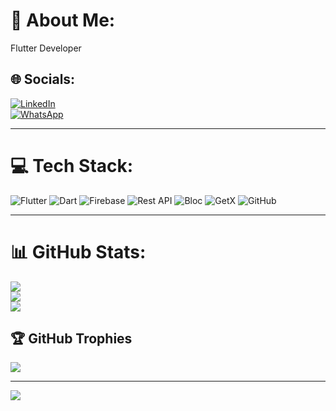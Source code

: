 # 💫 About Me:
Flutter Developer 


## 🌐 Socials:
[![LinkedIn](https://img.shields.io/badge/LinkedIn-%230077B5.svg?logo=linkedin&logoColor=white)](https://www.linkedin.com/in/erzhigit-mamarasulov-9093b0266/)  
[![WhatsApp](https://img.shields.io/badge/WhatsApp-%25D366.svg?style=for-the-badge&logo=whatsapp&logoColor=white)](https://api.whatsapp.com/send?phone=774298179)

---

# 💻 Tech Stack:
![Flutter](https://img.shields.io/badge/Flutter-%2302569B.svg?style=for-the-badge&logo=flutter&logoColor=white)
![Dart](https://img.shields.io/badge/Dart-%230175C2.svg?style=for-the-badge&logo=dart&logoColor=white)
![Firebase](https://img.shields.io/badge/Firebase-%23039BE5.svg?style=for-the-badge&logo=firebase)
![Rest API](https://img.shields.io/badge/Rest_APIs-%23000000.svg?style=for-the-badge&logo=postman&logoColor=white)
![Bloc](https://img.shields.io/badge/Bloc-%230175C2.svg?style=for-the-badge&logo=dart&logoColor=white)
![GetX](https://img.shields.io/badge/GetX-%23FF1493.svg?style=for-the-badge&logo=flutter&logoColor=white)
![GitHub](https://img.shields.io/badge/github-%23121011.svg?style=for-the-badge&logo=github&logoColor=white)

---

# 📊 GitHub Stats:
![](https://github-readme-stats.vercel.app/api?username=erjigit12&theme=dark&hide_border=false&include_all_commits=false&count_private=true)<br/>
![](https://github-readme-streak-stats.herokuapp.com/?user=erjigit12&theme=dark&hide_border=false)<br/>
![](https://github-readme-stats.vercel.app/api/top-langs/?username=erjigit12&theme=dark&hide_border=false&include_all_commits=false&count_private=true&layout=compact)

## 🏆 GitHub Trophies
![](https://github-profile-trophy.vercel.app/?username=erjigit12&theme=radical&no-frame=false&no-bg=false&margin-w=4)

---
[![](https://visitcount.itsvg.in/api?id=erjigit12&icon=5&color=13)](https://visitcount.itsvg.in)

<!-- Proudly created with GPRM ( https://gprm.itsvg.in ) -->

